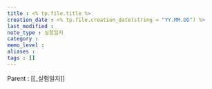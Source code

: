 ```yaml
---
title : <% tp.file.title %>
creation_date : <% tp.file.creation_date(string = "YY.MM.DD") %>
last_modified :
note_type : 실험일지
category :
memo_level :
aliases : 
tags : []
---
```


Parent : [[_실험일지]]